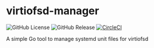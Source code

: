 # virtiofsd-manager

![GitHub License](https://img.shields.io/github/license/BohdanTkachenko/virtiofsd-manager)
![GitHub Release](https://img.shields.io/github/v/release/BohdanTkachenko/virtiofsd-manager)
[![CircleCI](https://dl.circleci.com/status-badge/img/circleci/8yon1sdWnQaZ3DJFvrJncc/876Au3sGv4tGnkVikGVL8K/tree/main.svg?style=svg)](https://dl.circleci.com/status-badge/redirect/circleci/8yon1sdWnQaZ3DJFvrJncc/876Au3sGv4tGnkVikGVL8K/tree/main)

A simple Go tool to manage systemd unit files for virtiofsd
